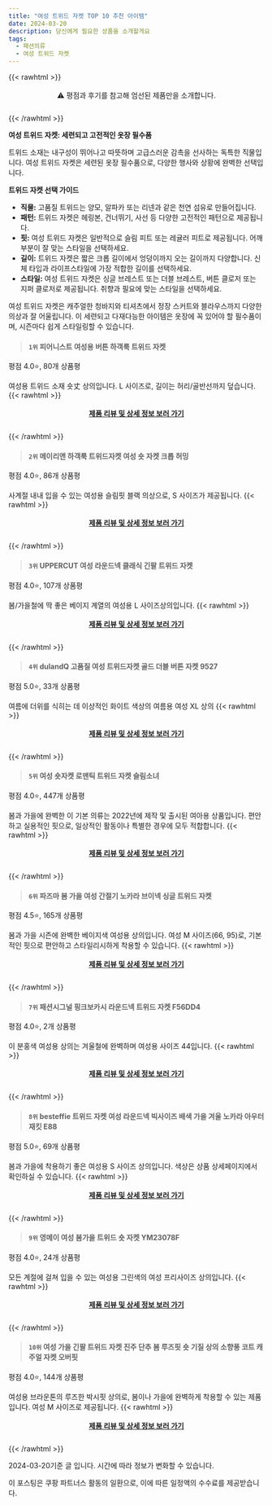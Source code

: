 ```yaml
---
title: "여성 트위드 자켓 TOP 10 추천 아이템"
date: 2024-03-20
description: 당신에게 필요한 상품을 소개할게요
tags:
  - 패션의류
  - 여성 트위드 자켓
---
```

{{< rawhtml >}}<div class="toc" style="text-align: center; height: 50px; line-height: 2;">  <p>⚠️ 평점과 후기를 참고해 엄선된 제품만을 소개합니다.<br></p></div> {{< /rawhtml >}}

**여성 트위드 자켓: 세련되고 고전적인 옷장 필수품**

트위드 소재는 내구성이 뛰어나고 따뜻하며 고급스러운 감촉을 선사하는 독특한 직물입니다. 여성 트위드 자켓은 세련된 옷장 필수품으로, 다양한 행사와 상황에 완벽한 선택입니다.

**트위드 자켓 선택 가이드**

* **직물:** 고품질 트위드는 양모, 알파카 또는 리넨과 같은 천연 섬유로 만들어집니다.
* **패턴:** 트위드 자켓은 헤링본, 건너뛰기, 사선 등 다양한 고전적인 패턴으로 제공됩니다.
* **핏:** 여성 트위드 자켓은 일반적으로 슬림 피트 또는 레귤러 피트로 제공됩니다. 어깨 부분이 잘 맞는 스타일을 선택하세요.
* **길이:** 트위드 자켓은 짧은 크롭 길이에서 엉덩이까지 오는 길이까지 다양합니다. 신체 타입과 라이프스타일에 가장 적합한 길이를 선택하세요.
* **스타일:** 여성 트위드 자켓은 싱글 브레스트 또는 더블 브레스트, 버튼 클로저 또는 지퍼 클로저로 제공됩니다. 취향과 필요에 맞는 스타일을 선택하세요.

여성 트위드 자켓은 캐주얼한 청바지와 티셔츠에서 정장 스커트와 블라우스까지 다양한 의상과 잘 어울립니다. 이 세련되고 다재다능한 아이템은 옷장에 꼭 있어야 할 필수품이며, 시즌마다 쉽게 스타일링할 수 있습니다.


>#### `1위` 피어니스트 여성용 버튼 하객룩 트위드 자켓
평점 4.0⭐, 80개 상품평

여성용 트위드 소재 숏丈 상의입니다. L 사이즈로, 길이는 허리/골반선까지 덮습니다.
{{< rawhtml >}}<div class="toc" style="text-align: center; height: 50px; line-height: 2;"><p><b><a href="https://link.coupang.com/re/AFFSDP?lptag=AF5033054&pageKey=7485224797&itemId=19562051932&vendorItemId=86670051775&traceid=V0-153-8077db44720218ee&requestid=20240320222020526094002584&token=31850B%7CGM">제품 리뷰 및 상세 정보 보러 가기</a></b><br></p> </div>{{< /rawhtml >}}

>#### `2위` 메이리앤 하객룩 트위드자켓 여성 숏 자켓 크롭 허밍
평점 4.0⭐, 86개 상품평

사계절 내내 입을 수 있는 여성용 슬림핏 블랙 의상으로, S 사이즈가 제공됩니다.
{{< rawhtml >}}<div class="toc" style="text-align: center; height: 50px; line-height: 2;"><p><b><a href="https://link.coupang.com/re/AFFSDP?lptag=AF5033054&pageKey=7155975445&itemId=18000223703&vendorItemId=88898507567&traceid=V0-153-644ac20bbe4d53ff&requestid=20240320222020526094002584&token=31850B%7CGM">제품 리뷰 및 상세 정보 보러 가기</a></b><br></p> </div>{{< /rawhtml >}}

>#### `3위` UPPERCUT 여성 라운드넥 클래식 긴팔 트위드 자켓
평점 4.0⭐, 107개 상품평

봄/가을철에 딱 좋은 베이지 계열의 여성용 L 사이즈상의입니다.
{{< rawhtml >}}<div class="toc" style="text-align: center; height: 50px; line-height: 2;"><p><b><a href="https://link.coupang.com/re/AFFSDP?lptag=AF5033054&pageKey=7670521399&itemId=20460764474&vendorItemId=86565440926&traceid=V0-153-a19c81762e51724c&requestid=20240320222020526094002584&token=31850B%7CGM">제품 리뷰 및 상세 정보 보러 가기</a></b><br></p> </div>{{< /rawhtml >}}

>#### `4위` dulandQ 고품질 여성 트위드자켓 골드 더블 버튼 자켓 9527
평점 5.0⭐, 33개 상품평

여름에 더위를 식히는 데 이상적인 화이트 색상의 여름용 여성 XL 상의
{{< rawhtml >}}<div class="toc" style="text-align: center; height: 50px; line-height: 2;"><p><b><a href="https://link.coupang.com/re/AFFSDP?lptag=AF5033054&pageKey=7802296654&itemId=21134223785&vendorItemId=88742606266&traceid=V0-153-5f12b49b82912fb5&requestid=20240320222020526094002584&token=31850B%7CGM">제품 리뷰 및 상세 정보 보러 가기</a></b><br></p> </div>{{< /rawhtml >}}

>#### `5위` 여성 숏자켓 로맨틱 트위드 자켓 슬림소녀
평점 4.0⭐, 447개 상품평

봄과 가을에 완벽한 이 기본 의류는 2022년에 제작 및 출시된 여아용 상품입니다. 편안하고 실용적인 핏으로, 일상적인 활동이나 특별한 경우에 모두 적합합니다.
{{< rawhtml >}}<div class="toc" style="text-align: center; height: 50px; line-height: 2;"><p><b><a href="https://link.coupang.com/re/AFFSDP?lptag=AF5033054&pageKey=6645162556&itemId=15206352748&vendorItemId=86705251541&traceid=V0-153-baee09188c704160&requestid=20240320222020526094002584&token=31850B%7CGM">제품 리뷰 및 상세 정보 보러 가기</a></b><br></p> </div>{{< /rawhtml >}}

>#### `6위` 파즈마 봄 가을 여성 간절기 노카라 브이넥 싱글 트위드 자켓
평점 4.5⭐, 165개 상품평

봄과 가을 시즌에 완벽한 베이지색 여성용 상의입니다. 여성 M 사이즈(66, 95)로, 기본적인 핏으로 편안하고 스타일리시하게 착용할 수 있습니다.
{{< rawhtml >}}<div class="toc" style="text-align: center; height: 50px; line-height: 2;"><p><b><a href="https://link.coupang.com/re/AFFSDP?lptag=AF5033054&pageKey=7119732236&itemId=17823245756&vendorItemId=88790054357&traceid=V0-153-a6f0a7af41291ae9&requestid=20240320222020526094002584&token=31850B%7CGM">제품 리뷰 및 상세 정보 보러 가기</a></b><br></p> </div>{{< /rawhtml >}}

>#### `7위` 패션시그널 핑크보카시 라운드넥 트위드 자켓 F56DD4
평점 4.0⭐, 2개 상품평

이 분홍색 여성용 상의는 겨울철에 완벽하며 여성용 사이즈 44입니다.
{{< rawhtml >}}<div class="toc" style="text-align: center; height: 50px; line-height: 2;"><p><b><a href="https://link.coupang.com/re/AFFSDP?lptag=AF5033054&pageKey=7579420212&itemId=20004834047&vendorItemId=87102128986&traceid=V0-153-41ac69e319317b1a&requestid=20240320222020526094002584&token=31850B%7CGM">제품 리뷰 및 상세 정보 보러 가기</a></b><br></p> </div>{{< /rawhtml >}}

>#### `8위` besteffie 트위드 자켓 여성 라운드넥 빅사이즈 배색 가을 겨울 노카라 아우터 재킷 E88
평점 5.0⭐, 69개 상품평

봄과 가을에 착용하기 좋은 여성용 S 사이즈 상의입니다. 색상은 상품 상세페이지에서 확인하실 수 있습니다.
{{< rawhtml >}}<div class="toc" style="text-align: center; height: 50px; line-height: 2;"><p><b><a href="https://link.coupang.com/re/AFFSDP?lptag=AF5033054&pageKey=7780350333&itemId=21026921866&vendorItemId=88741969338&traceid=V0-153-cdb370b5715ad42d&requestid=20240320222020526094002584&token=31850B%7CGM">제품 리뷰 및 상세 정보 보러 가기</a></b><br></p> </div>{{< /rawhtml >}}

>#### `9위` 영메이 여성 봄가을 트위드 숏 자켓 YM23078F
평점 4.0⭐, 24개 상품평

모든 계절에 걸쳐 입을 수 있는 여성용 그린색의 여성 프리사이즈 상의입니다.
{{< rawhtml >}}<div class="toc" style="text-align: center; height: 50px; line-height: 2;"><p><b><a href="https://link.coupang.com/re/AFFSDP?lptag=AF5033054&pageKey=7179258131&itemId=20623126160&vendorItemId=87697286589&traceid=V0-153-f3083a701d20b543&requestid=20240320222020526094002584&token=31850B%7CGM">제품 리뷰 및 상세 정보 보러 가기</a></b><br></p> </div>{{< /rawhtml >}}

>#### `10위` 여성 가을 긴팔 트위드 자켓 진주 단추 봄 루즈핏 숏 기질 상의 소향풍 코트 캐주얼 자켓 오버핏
평점 4.0⭐, 144개 상품평

여성용 브라운톤의 루즈한 박시핏 상의로, 봄이나 가을에 완벽하게 착용할 수 있는 제품입니다. 여성 M 사이즈로 제공됩니다.
{{< rawhtml >}}<div class="toc" style="text-align: center; height: 50px; line-height: 2;"><p><b><a href="https://link.coupang.com/re/AFFSDP?lptag=AF5033054&pageKey=7532552402&itemId=19781712516&vendorItemId=87402238047&traceid=V0-153-a6aa57f0f2361a75&requestid=20240320222020526094002584&token=31850B%7CGM">제품 리뷰 및 상세 정보 보러 가기</a></b><br></p> </div>{{< /rawhtml >}}


2024-03-20기준 글 입니다.
시간에 따라 정보가 변화할 수 있습니다.

이 포스팅은 쿠팡 파트너스 활동의 일환으로, 이에 따른 일정액의 수수료를 제공받습니다.